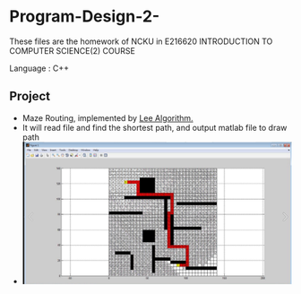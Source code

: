 # Program-Design-2-
  These files are the homework of NCKU in E216620 INTRODUCTION TO COMPUTER SCIENCE(2) COURSE
  
  Language : C++

## Project
* Maze Routing, implemented by [Lee Algorithm.](https://en.wikipedia.org/wiki/Lee_algorithm)
* It will read file and find the shortest path, and output matlab file to draw path
* ![Alt text](https://github.com/xr2439/Introduction-To-Computer-Science-2-/blob/master/Project.png)
  
  
